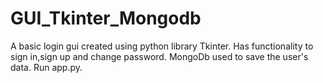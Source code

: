# GUI_Tkinter_Mongodb
A basic login gui created using python library Tkinter.
Has functionality to sign in,sign up and change password.
MongoDb used to save the user's data.
Run app.py.
